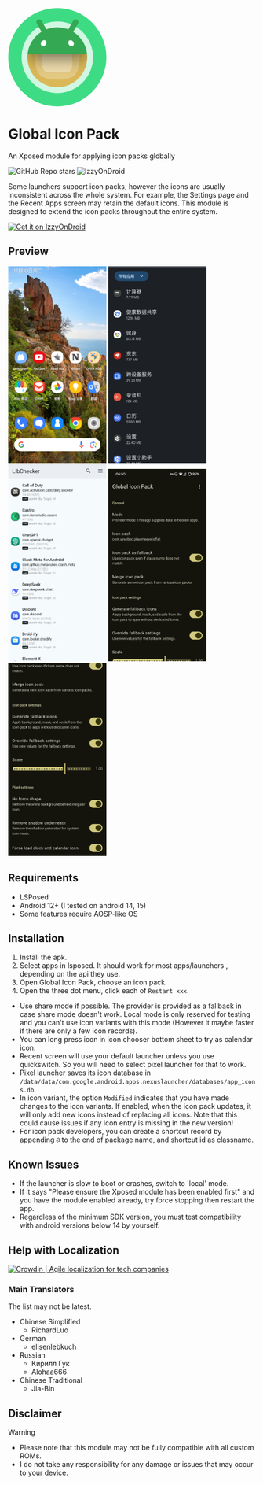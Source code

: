  <img width="200" height="200" style="display: block; border-radius: 9999px;" src="metadata/en-US/images/icon.png">

# Global Icon Pack
An Xposed module for applying icon packs globally

![GitHub Repo stars](https://img.shields.io/github/stars/RichardLuo0/global-icon-pack-android?style=for-the-badge&color=%23FF9800)
![IzzyOnDroid](https://img.shields.io/endpoint?url=https://apt.izzysoft.de/fdroid/api/v1/shield/com.richardluo.globalIconPack&style=for-the-badge&color=%234CAF50)

Some launchers support icon packs, however the icons are usually inconsistent across the whole system. For example, the Settings page and the Recent Apps screen may retain the default icons.
This module is designed to extend the icon packs throughout the entire system.

[<img src="https://gitlab.com/IzzyOnDroid/repo/-/raw/master/assets/IzzyOnDroid.png" alt="Get it on IzzyOnDroid" height="80">](https://apt.izzysoft.de/fdroid/index/apk/com.richardluo.globalIconPack)

## Preview
<div>
    <img src="metadata/en-US/images/phoneScreenshots/1.png" width="200" />
    <img src="metadata/en-US/images/phoneScreenshots/2.png" width="200" />
    <img src="metadata/en-US/images/phoneScreenshots/3.png" width="200" />
    <img src="metadata/en-US/images/phoneScreenshots/4.png" width="200" />
    <img src="metadata/en-US/images/phoneScreenshots/5.png" width="200" />
</div>

## Requirements
* LSPosed
* Android 12+ (I tested on android 14, 15)
* Some features require AOSP-like OS

## Installation
1. Install the apk. 
2. Select apps in lsposed. It should work for most apps/launchers , depending on the api they use.
3. Open Global Icon Pack, choose an icon pack.
4. Open the three dot menu, click each of `Restart xxx`.

* Use share mode if possible. The provider is provided as a fallback in case share mode doesn't work. Local mode is only reserved for testing and you can't use icon variants with this mode (However it maybe faster if there are only a few icon records).
* You can long press icon in icon chooser bottom sheet to try as calendar icon.
* Recent screen will use your default launcher unless you use quickswitch. So you will need to select pixel launcher for that to work.
* Pixel launcher saves its icon database in `/data/data/com.google.android.apps.nexuslauncher/databases/app_icons.db`.
* In icon variant, the option `Modified` indicates that you have made changes to the icon variants. If enabled, when the icon pack updates, it will only add new icons instead of replacing all icons. Note that this could cause issues if any icon entry is missing in the new version!
* For icon pack developers, you can create a shortcut record by appending `@` to the end of package name, and shortcut id as classname.

## Known Issues
* If the launcher is slow to boot or crashes, switch to 'local' mode.
* If it says "Please ensure the Xposed module has been enabled first" and you have the module enabled already, try force stopping then restart the app.
* Regardless of the minimum SDK version, you must test compatibility with android versions below 14 by yourself.

## Help with Localization
<a href="https://crowdin.com/project/global-icon-pack-android" rel="nofollow"><img style="width:140;height:40px" src="https://badges.crowdin.net/badge/light/crowdin-on-dark.png" srcset="https://badges.crowdin.net/badge/light/crowdin-on-dark.png 1x,https://badges.crowdin.net/badge/light/crowdin-on-dark@2x.png 2x" alt="Crowdin | Agile localization for tech companies" /></a>

### Main Translators
The list may not be latest.
- Chinese Simplified
  - RichardLuo
- German
  - elisenlebkuch
- Russian
  - Кирилл Гук
  - Alohaa666
- Chinese Traditional
  - Jia-Bin

## Disclaimer
> [!WARNING]
> * Please note that this module may not be fully compatible with all custom ROMs. 
> * I do not take any responsibility for any damage or issues that may occur to your device.

